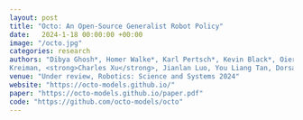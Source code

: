 ```yaml
---
layout: post
title: "Octo: An Open-Source Generalist Robot Policy"
date:   2024-1-18 00:00:00 +00:00
image: "/octo.jpg"
categories: research
authors: "Dibya Ghosh*, Homer Walke*, Karl Pertsch*, Kevin Black*, Oier Mees*, Sudeep Dasari, Joey Hejna, Tobias
Kreiman, <strong>Charles Xu</strong>, Jianlan Luo, You Liang Tan, Dorsa Sadigh, Chelsea Finn, Sergey Levine"
venue: "Under review, Robotics: Science and Systems 2024"
website: "https://octo-models.github.io/"
paper: "https://octo-models.github.io/paper.pdf"
code: "https://github.com/octo-models/octo"
---
```


